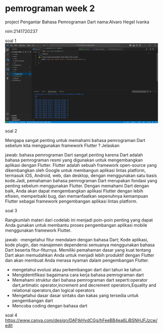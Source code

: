 # pemrograman week 2
project Pengantar Bahasa Pemrograman Dart
nama:Alvaro Hegel Ivanka

nim:2141720237

soal 1
![Screenshot tipedata](docs/Tipedata.png)

soal 2

Mengapa sangat penting untuk memahami bahasa pemrograman Dart sebelum kita menggunakan framework Flutter ? Jelaskan

jawab:
bahasa pemrograman Dart sangat penting karena Dart adalah bahasa pemrograman resmi yang digunakan untuk mengembangkan aplikasi dengan Flutter. Flutter adalah sebuah framework open-source yang dikembangkan oleh Google untuk membangun aplikasi lintas platform, termasuk iOS, Android, web, dan desktop, dengan menggunakan satu basis kode.Jadi, pemahaman bahasa pemrograman Dart merupakan fondasi yang penting sebelum menggunakan Flutter. Dengan memahami Dart dengan baik, Anda akan dapat mengembangkan aplikasi Flutter dengan lebih efisien, memperbaiki bug, dan memanfaatkan sepenuhnya kemampuan Flutter sebagai framework pengembangan aplikasi lintas platform.

soal 3

Rangkumlah materi dari codelab ini menjadi poin-poin penting yang dapat Anda gunakan untuk membantu proses pengembangan aplikasi mobile menggunakan framework Flutter.

jawab:
-mengetahui fitur mendalam dengan bahasa Dart; Kode aplikasi, kode plugin, dan manajemen dependensi semuanya menggunakan bahasa Dart beserta fitur-fiturnya. Memiliki pemahaman dasar yang kuat tentang Dart akan memudahkan Anda untuk menjadi lebih produktif dengan Flutter dan akan membuat Anda merasa nyaman dalam pengembangan Flutter.
- mengetahui evolusi atau perkembangan dart dari tahun ke tahun
- Mengidentifikasi bagaimana cara kerja bahasa pemrograman dart 
- Memahami struktur dari bahasa pemrograman dart seperti:operator dart,artimatic operator,increment and decrement operators,Equality and relational operators,dan logical operators
- Mengetahui dasar dasar sintaks dan kakas yang tersedia untuk pengembangan dart
- Mencoba coding dengan bahasa dart

soal 4
https://www.canva.com/design/DAFtkHvdCGg/hFeeBB4ea6LjBSNHJFJzcw/edit